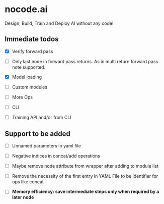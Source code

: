 # nocode.ai

Design, Build, Train and Deploy AI without any code!

## Immediate todos

- [x] Verify forward pass

- [ ] Only last node in forward pass returns. As in multi return forward pass
      note supported.

- [x] Model loading

- [ ] Custom modules

- [ ] More Ops

- [ ] CLI

- [ ] Training API and/or from CLI

## Support to be added

- [ ] Unnamed parameters in yaml file

- [ ] Negative indices in concat/add operations

- [ ] Maybe remove node attribute from wrapper after adding to module list

- [ ] Remove the necessity of the first entry in YAML File to be identifier for ops like concat

- [ ] **Memory efficiency: save intermediate steps only when required by a later node**
